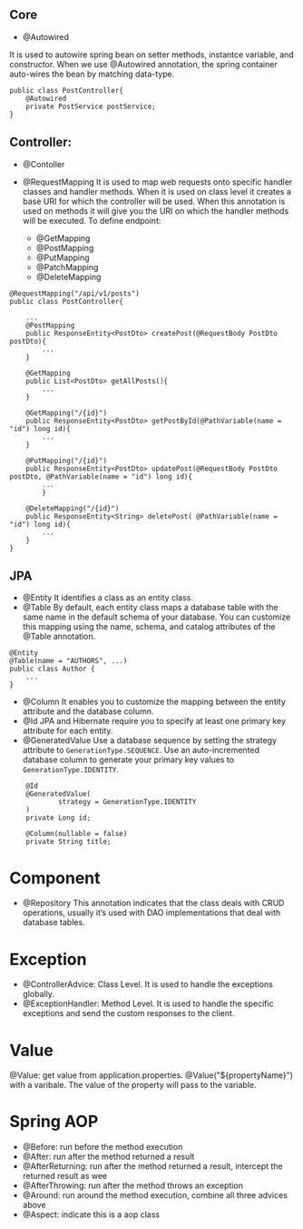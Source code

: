 ## Core
- @Autowired

It is used to autowire spring bean on setter methods, instantce variable, and constructor. When we use @Autowired annotation, the spring container auto-wires the bean by matching data-type.

```
public class PostController{
    @Autowired
    private PostService postService;
}
```

## Controller:
- @Contoller

- @RequestMapping
It is used to map web requests onto specific handler classes and handler methods. When it is used on class level it creates a base URI for which the controller will be used. When this annotation is used on methods it will give you the URI on which the handler methods will be executed. 
To define endpoint:
    - @GetMapping
    - @PostMapping
    - @PutMapping
    - @PatchMapping
    - @DeleteMapping
```
@RequestMapping("/api/v1/posts")
public class PostController{

    ...
    @PostMapping
    public ResponseEntity<PostDto> createPost(@RequestBody PostDto postDto){
        ...
    }

    @GetMapping
    public List<PostDto> getAllPosts(){
        ...
    }

    @GetMapping("/{id}")
    public ResponseEntity<PostDto> getPostById(@PathVariable(name = "id") long id){
        ...
    }

    @PutMapping("/{id}")
    public ResponseEntity<PostDto> updatePost(@RequestBody PostDto postDto, @PathVariable(name = "id") long id){
        ...
        }

    @DeleteMapping("/{id}")
    public ResponseEntity<String> deletePost( @PathVariable(name = "id") long id){
        ...
    }
}
```

## JPA
- @Entity
It identifies a class as an entity class.
- @Table
By default, each entity class maps a database table with the same name in the default schema of your database. You can customize this mapping using the name, schema, and catalog attributes of the @Table annotation.
```
@Entity
@Table(name = "AUTHORS", ...)
public class Author {
    ...
}
```
- @Column
It enables you to customize the mapping between the entity attribute and the database column. 
- @Id
JPA and Hibernate require you to specify at least one primary key attribute for each entity. 
- @GeneratedValue
Use a database sequence by setting the strategy attribute to `GenerationType.SEQUENCE`. Use an auto-incremented database column to generate your primary key values to `GenerationType.IDENTITY`.
```
    @Id
    @GeneratedValue(
            strategy = GenerationType.IDENTITY
    )
    private Long id;

    @Column(nullable = false)
    private String title;
```

# Component
- @Repository
This annotation indicates that the class deals with CRUD operations, usually it’s used with DAO implementations that deal with database tables.

# Exception
- @ControllerAdvice: Class Level. It is used to handle the exceptions globally.
- @ExceptionHandler: Method Level. It is used to handle the specific exceptions and send the custom responses to the client.

# Value
@Value: get value from application.properties. @Value("${propertyName}") with a varibale. The value of the property will pass to the variable.

# Spring AOP
- @Before: run before the method execution
- @After: run after the method returned a result
- @AfterReturning: run after the method returned a result, intercept the returned result as wee
- @AfterThrowing: run after the method throws an exception
- @Around: run around the method execution, combine all three advices above
- @Aspect: indicate this is a aop class

